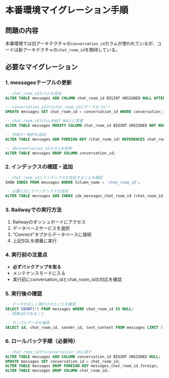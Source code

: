 # 本番環境マイグレーション手順

## 問題の内容
本番環境では旧アーキテクチャの`conversation_id`カラムが使われているが、コードは新アーキテクチャの`chat_room_id`を期待している。

## 必要なマイグレーション

### 1. messagesテーブルの更新

```sql
-- chat_room_idカラムを追加
ALTER TABLE messages ADD COLUMN chat_room_id BIGINT UNSIGNED NULL AFTER id;

-- conversation_idからchat_room_idにデータをコピー
UPDATE messages SET chat_room_id = conversation_id WHERE conversation_id IS NOT NULL;

-- chat_room_idカラムをNOT NULLに変更
ALTER TABLE messages MODIFY COLUMN chat_room_id BIGINT UNSIGNED NOT NULL;

-- 外部キー制約を追加
ALTER TABLE messages ADD FOREIGN KEY (chat_room_id) REFERENCES chat_rooms(id) ON DELETE CASCADE;

-- 旧conversation_idカラムを削除
ALTER TABLE messages DROP COLUMN conversation_id;
```

### 2. インデックスの確認・追加

```sql
-- chat_room_idにインデックスが存在することを確認
SHOW INDEX FROM messages WHERE Column_name = 'chat_room_id';

-- 必要に応じてインデックスを追加
ALTER TABLE messages ADD INDEX idx_messages_chat_room_id (chat_room_id);
```

### 3. Railwayでの実行方法

1. Railwayのダッシュボードにアクセス
2. データベースサービスを選択
3. "Connect"タブからデータベースに接続
4. 上記SQLを順番に実行

### 4. 実行前の注意点

- **必ずバックアップを取る**
- メンテナンスモードに入る
- 実行前にconversation_idとchat_room_idの対応を確認

### 5. 実行後の確認

```sql
-- データが正しく移行されたことを確認
SELECT COUNT(*) FROM messages WHERE chat_room_id IS NULL;
-- 結果は0であること

-- サンプルデータを確認
SELECT id, chat_room_id, sender_id, text_content FROM messages LIMIT 5;
```

### 6. ロールバック手順（必要時）

```sql
-- chat_room_idからconversation_idに戻す
ALTER TABLE messages ADD COLUMN conversation_id BIGINT UNSIGNED NULL;
UPDATE messages SET conversation_id = chat_room_id;
ALTER TABLE messages DROP FOREIGN KEY messages_chat_room_id_foreign;
ALTER TABLE messages DROP COLUMN chat_room_id;
```
